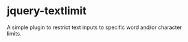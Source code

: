 jquery-textlimit
================

A simple plugin to restrict text inputs to specific word and/or character limits.
